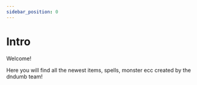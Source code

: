 ```yaml
---
sidebar_position: 0
---
```


# Intro

Welcome!

Here you will find all the newest items, spells, monster ecc created by the dndumb team!